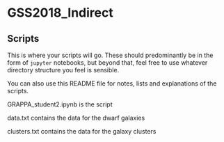 # GSS2018_Indirect

## Scripts

This is where your scripts will go. These should predominantly be in the form of `jupyter` notebooks, but beyond that, feel free to use whatever directory structure you feel is sensible.

You can also use this README file for notes, lists and explanations of the scripts.


GRAPPA_student2.ipynb is the script


data.txt contains the data for the dwarf galaxies


clusters.txt contains the data for the galaxy clusters

